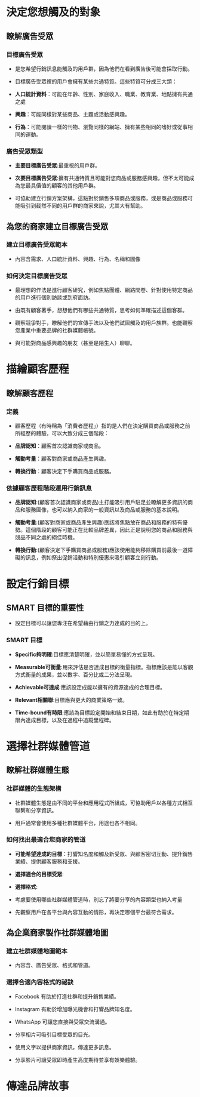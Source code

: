 # 決定您想觸及的對象

## 瞭解廣告受眾

### 目標廣告受眾

* 是您希望行銷訊息能觸及的用戶群，因為他們在看到廣告後可能會採取行動。

* 目標廣告受眾裡的用戶會擁有某些共通特質。這些特質可分成三大類：

* **人口統計資料**：可能在年齡、性別、家庭收入、職業、教育業、地點擁有共通之處

* **興趣**：可能同樣對某些商品、主題或活動感興趣。

* **行為**：可能閱讀一樣的刊物、瀏覽同樣的網站、擁有某些相同的嗜好或從事相同的運動。

### 廣告受眾類型

* **主要目標廣告受眾**:最重視的用戶群。

* **次要目標廣告受眾**:擁有共通特質且可能對您商品或服務感興趣，但不太可能成為您最具價值的顧客的其他用戶群。

* 可協助建立行銷方案架構，這點對於銷售多項商品或服務，或是商品或服務可能吸引到截然不同的用戶群的商家來說，尤其大有幫助。

## 為您的商家建立目標廣告受眾

### 建立目標廣告受眾範本

* 內容含需求、人口統計資料、興趣、行為、名稱和圖像

### 如何決定目標廣告受眾

* 最理想的作法是進行顧客研究，例如焦點團體、網路問卷、針對使用特定商品的用戶進行個別訪談或到府面訪。

* 由既有顧客著手，想想他們有哪些共通特質，思考如何準確描述這個客群。

* 觀察競爭對手，瞭解他們的宣傳手法以及他們試圖觸及的用戶族群。也能觀察您產業中重要品牌的社群媒體帳號。

* 與可能對商品感興趣的朋友（甚至是陌生人）聊聊。

# 描繪顧客歷程

## 瞭解顧客歷程

### 定義

* 顧客歷程（有時稱為「消費者歷程」）指的是人們在決定購買商品或服務之前所經歷的體驗，可以大致分成三個階段：

* **品牌認知**：顧客首次認識商家或商品。

* **觸動考量**：顧客對商家或商品產生興趣。

* **轉換行動**：顧客決定下手購買商品或服務。

### 依據顧客歷程階段運用行銷訊息

* **品牌認知**:(顧客首次認識商家或商品)主打能吸引用戶駐足並瞭解更多資訊的商品和服務圖像，也可以納入商家的一般資訊以及商品或服務的基本說明。

* **觸動考量**:(顧客對商家或商品產生興趣)應該將焦點放在商品和服務的特有優勢。這個階段的顧客可能正在比較品牌差異，因此正是說明您的商品和服務與競品不同之處的絕佳時機。

* **轉換行動**:(顧客決定下手購買商品或服務)應該使用能夠移除購買前最後一道障礙的訊息，例如祭出促銷活動和特別優惠來吸引顧客立刻行動。

# 設定行銷目標

## SMART 目標的重要性

* 設定目標可以讓您專注在希望藉由行銷之力達成的目的上。

### SMART 目標

* **Specific夠明確**:目標應清楚明確，並以簡單易懂的方式呈現。

* **Measurable可衡量**:用來評估是否達成目標的衡量指標。指標應該是能以客觀方式衡量的成果，並以數字、百分比或二分法呈現。

* **Achievable可達成**:應該設定成能以擁有的資源達成的合理目標。

* **Relevant相關聯**:目標應與更大的商業策略一致。

* **Time-bound有時限**:應該為目標設定開始和結束日期，如此有助於在特定期限內達成目標，以及在過程中追蹤里程碑。

# 選擇社群媒體管道

## 瞭解社群媒體生態

### 社群媒體的生態架構

* 社群媒體生態是由不同的平台和應用程式所組成，可協助用戶以各種方式相互聯繫和分享資訊。

* 用戶通常會使用多種社群媒體平台，用途也各不相同。

### 如何找出最適合您商家的管道

* **可能希望達成的目標**：打響知名度和觸及新受眾、與顧客密切互動、提升銷售業績、提供顧客服務和支援。

* **選擇適合的目標受眾**:

* **選擇格式**:

* 考慮要使用哪些社群媒體管道時，別忘了將要分享的內容類型也納入考量

* 先觀察用戶在各平台與內容互動的情形，再決定哪個平台最符合需求。

## 為企業商家製作社群媒體地圖

### 建立社群媒體地圖範本

* 內容含、廣告受眾、格式和管道。

### 選擇合適內容格式的祕訣

* Facebook 有助於打造社群和提升銷售業績。

* Instagram 有助於增加曝光機會和打響品牌知名度。

* WhatsApp 可讓您直接與受眾交流溝通。

* 分享相片可吸引目標受眾的目光。

* 使用文字以提供商家資訊，傳達更多訊息。

* 分享影片可讓受眾即時產生高度期待並享有娛樂體驗。

# 傳達品牌故事




